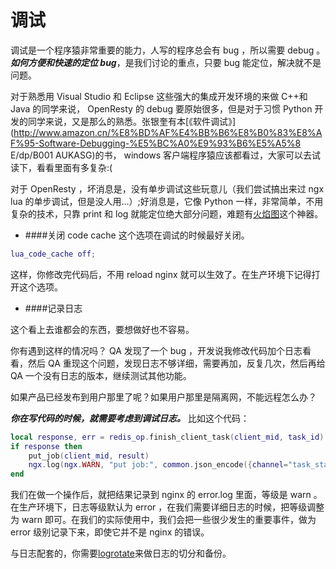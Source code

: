 # 调试
调试是一个程序猿非常重要的能力，人写的程序总会有 bug ，所以需要 debug 。***如何方便和快速的定位 bug***，是我们讨论的重点，只要 bug 能定位，解决就不是问题。

对于熟悉用 Visual Studio 和 Eclipse 这些强大的集成开发环境的来做 C++和 Java 的同学来说， OpenResty 的 debug 要原始很多，但是对于习惯 Python 开发的同学来说，又是那么的熟悉。张银奎有本[《软件调试》](http://www.amazon.cn/%E8%BD%AF%E4%BB%B6%E8%B0%83%E8%AF%95-Software-Debugging-%E5%BC%A0%E9%93%B6%E5%A5%8 E/dp/B001 AUKASG)的书， windows 客户端程序猿应该都看过，大家可以去试读下，看看里面有多复杂:(

对于 OpenResty ，坏消息是，没有单步调试这些玩意儿（我们尝试搞出来过 ngx lua 的单步调试，但是没人用...）;好消息是，它像 Python 一样，非常简单，不用复杂的技术，只靠 print 和 log 就能定位绝大部分问题，难题有[火焰图](images/flame-gragh.md)这个神器。

* ####关闭 code cache
这个选项在调试的时候最好关闭。
```lua
lua_code_cache off;
```
这样，你修改完代码后，不用 reload nginx 就可以生效了。在生产环境下记得打开这个选项。

* ####记录日志

这个看上去谁都会的东西，要想做好也不容易。

你有遇到这样的情况吗？ QA 发现了一个 bug ，开发说我修改代码加个日志看看，然后 QA 重现这个问题，发现日志不够详细，需要再加，反复几次，然后再给 QA 一个没有日志的版本，继续测试其他功能。

如果产品已经发布到用户那里了呢？如果用户那里是隔离网，不能远程怎么办？

***你在写代码的时候，就需要考虑到调试日志。*** 比如这个代码：
```lua
local response, err = redis_op.finish_client_task(client_mid, task_id)
if response then
    put_job(client_mid, result)
    ngx.log(ngx.WARN, "put job:", common.json_encode({channel="task_status", mid=client_mid, data=result}))
end
```
我们在做一个操作后，就把结果记录到 nginx 的 error.log 里面，等级是 warn 。在生产环境下，日志等级默认为 error ，在我们需要详细日志的时候，把等级调整为 warn 即可。在我们的实际使用中，我们会把一些很少发生的重要事件，做为 error 级别记录下来，即使它并不是 nginx 的错误。

与日志配套的，你需要[logrotate](http://linuxcommand.org/man_pages/logrotate8.html)来做日志的切分和备份。
